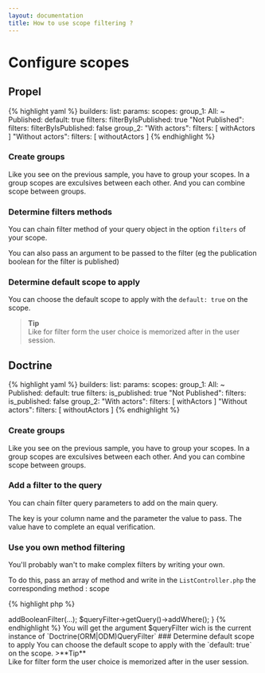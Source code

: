 ```yaml
---
layout: documentation
title: How to use scope filtering ?
---
```


# Configure scopes

## Propel

{% highlight yaml %}
builders:
  list:
    params:
      scopes:
        group_1: 
          All: ~
          Published: 
            default: true
            filters: 
              filterByIsPublished: true
          "Not Published": 
            filters: 
              filterByIsPublished: false
        group_2:
          "With actors":
             filters: [ withActors ]
          "Without actors":
             filters: [ withoutActors ]
{% endhighlight %}

### Create groups

Like you see on the previous sample, you have to group your scopes. In a group scopes are exculsives between each other. And you can combine scope between groups.

### Determine filters methods

You can chain filter method of your query object in the option `filters` of your scope.

You can also pass an argument to be passed to the filter (eg the publication boolean for the filter is published)

### Determine default scope to apply

You can choose the default scope to apply with the `default: true` on the scope.

>**Tip**<br />Like for filter form the user choice is memorized after in the user session.

## Doctrine

{% highlight yaml %}
builders:
  list:
    params:
      scopes:
        group_1: 
          All: ~
          Published: 
            default: true
            filters: 
              is_published: true
          "Not Published": 
            filters: 
              is_published: false
        group_2:
          "With actors":
             filters: [ withActors ]
          "Without actors":
             filters: [ withoutActors ]
{% endhighlight %}

### Create groups

Like you see on the previous sample, you have to group your scopes. In a group scopes are exculsives between each other. And you can combine scope between groups.

### Add a filter to the query

You can chain filter query parameters to add on the main query.

The key is your column name and the parameter the value to pass. The value have to complete an equal verification.

### Use you own method filtering

You'll probably wan't to make complex filters by writing your own.

To do this, pass an array of method and write in the `ListController.php` the corresponding method : scope

{% highlight php %}
<?php

protected function scopeYouFilter($queryFilter)
{
    $queryFilter->addBooleanFilter(...);
    $queryFilter->getQuery()->addWhere();
}
{% endhighlight %}

You will get the argument $queryFilter wich is the current instance of `Doctrine(ORM|ODM)QueryFilter`

### Determine default scope to apply

You can choose the default scope to apply with the `default: true` on the scope.

>**Tip**<br />Like for filter form the user choice is memorized after in the user session.

